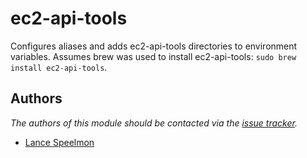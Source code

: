 ec2-api-tools
=============

Configures aliases and adds ec2-api-tools directories to environment variables.
Assumes brew was used to install ec2-api-tools: ```sudo brew install ec2-api-tools```.

Authors
-------

*The authors of this module should be contacted via the [issue tracker][1].*

  - [Lance Speelmon](https://github.com/lancespeelmon)

[1]: https://github.com/lancespeelmon/prezto/issues
